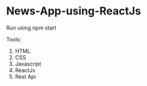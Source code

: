 # News-App-using-ReactJs

Run using npm start

Tools:
1. HTML
2. CSS
3. Javascript
4. ReactJs
5. Rest Api
